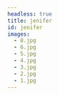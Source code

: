 ```yaml
---
headless: true
title: jenifer
id: jenifer
images:
  - 8.jpg
  - 6.jpg
  - 5.jpg
  - 4.jpg
  - 3.jpg
  - 2.jpg
  - 1.jpg
---
```


